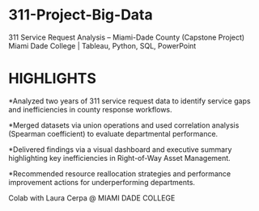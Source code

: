 # 311-Project-Big-Data
311 Service Request Analysis – Miami-Dade County (Capstone Project) Miami Dade College | Tableau, Python, SQL, PowerPoint

# HIGHLIGHTS

*Analyzed two years of 311 service request data to identify service gaps and inefficiencies in county response workflows.

*Merged datasets via union operations and used correlation analysis (Spearman coefficient) to evaluate departmental performance.

*Delivered findings via a visual dashboard and executive summary highlighting key inefficiencies in Right-of-Way Asset Management.

*Recommended resource reallocation strategies and performance improvement actions for underperforming departments.

Colab with Laura Cerpa @ MIAMI DADE COLLEGE
